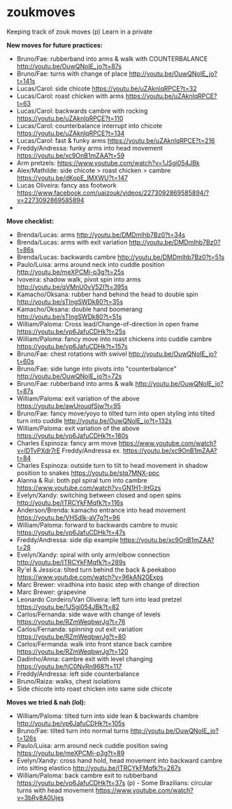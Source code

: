# zoukmoves
Keeping track of zouk moves
(p) Learn in a private

**New moves for future practices:** 
- Bruno/Fae: rubberband into arms & walk with COUNTERBALANCE http://youtu.be/OuwQNoIE_jo?t=87s
- Bruno/Fae: turns with change of place http://youtu.be/OuwQNoIE_jo?t=141s
- Lucas/Carol: side chicote https://youtu.be/uZAknlqRPCE?t=32
- Lucas/Carol: roast chicken with arms https://youtu.be/uZAknlqRPCE?t=63
- Lucas/Carol: backwards cambre with rocking https://youtu.be/uZAknlqRPCE?t=110
- Lucas/Carol: counterbalance interrupt into chicote https://youtu.be/uZAknlqRPCE?t=134
- Lucas/Carol: fast & funky arms https://youtu.be/uZAknlqRPCE?t=216
- Freddy/Andressa: funky arms into head movement https://youtu.be/xc9OnB1mZAA?t=59
- Arm pretzels: https://www.youtube.com/watch?v=1JSgi054JBk
- Alex/Mathilde: side chicote > roast chicken > cambre https://youtu.be/dKopE_lMXWU?t=147
- Lucas Oliveira: fancy ass footwork https://www.facebook.com/uaizouk/videos/2273092869585894/?v=2273092869585894
- 

**Move checklist:**
- Brenda/Lucas: arms http://youtu.be/DMDmlhb7Bz0?t=34s
- Brenda/Lucas: arms with exit variation http://youtu.be/DMDmlhb7Bz0?t=86s
- Brenda/Lucas: backwards cambre http://youtu.be/DMDmlhb7Bz0?t=51s
- Paulo/Luisa: arms around neck into cuddle position http://youtu.be/meXPCMi-p3g?t=25s
- Ivoveira: shadow walk, pivot spin into arms http://youtu.be/qVMnU0vV52I?t=395s
- Kamacho/Oksana: rubber hand behind the head to double spin http://youtu.be/sTIngSWDk80?t=35s
- Kamacho/Oksana: double hand boomerang http://youtu.be/sTIngSWDk80?t=51s
- William/Paloma: Cross lead/Change-of-direction in open frame https://youtu.be/vp6JafuCDHk?t=25s
- William/Paloma: fancy move into roast chickens into cuddle cambre https://youtu.be/vp6JafuCDHk?t=157s
- Bruno/Fae: chest rotations with swivel http://youtu.be/OuwQNoIE_jo?t=60s
- Bruno/Fae: side lunge into pivots into "counterbalance" http://youtu.be/OuwQNoIE_jo?t=72s
- Bruno/Fae: rubberband into arms & walk http://youtu.be/OuwQNoIE_jo?t=87s
- William/Paloma: exit variation of the above https://youtu.be/awUrouqfSjw?t=95
- Bruno/Fae: fancy move/yoyo to tilted turn into open styling into tilted turn into cuddle http://youtu.be/OuwQNoIE_jo?t=132s
- William/Paloma: exit variation of the above https://youtu.be/vp6JafuCDHk?t=180s
- Charles Espinoza: fancy arm move https://www.youtube.com/watch?v=lDTvPXdr7rE Freddy/Andressa ex. https://youtu.be/xc9OnB1mZAA?t=84
- Charles Espinoza: outside turn to tilt to head movement in shadow position to snakes https://youtu.be/stq7MNX-ppc
- Alanna & Rui: both ppl spiral turn into cambre https://www.youtube.com/watch?v=GN1H1-IHGzs
- Evelyn/Xandy: switching between closed and open spins http://youtu.be/ITRCYkFMqfk?t=116s
- Anderson/Brenda: kamacho entrance into head movement https://youtu.be/VHSdlk-aV7g?t=96
- William/Paloma: forward to backwards cambre to music https://youtu.be/vp6JafuCDHk?t=47s
- Freddy/Andressa: side dip example https://youtu.be/xc9OnB1mZAA?t=28
- Evelyn/Xandy: spiral with only arm/elbow connection http://youtu.be/ITRCYkFMqfk?t=289s
- Ry'el & Jessica: tilted turn behind the back & peekaboo https://www.youtube.com/watch?v=96kAN20Exps
- Marc Brewer: viradhina into basic step with change of direction
- Marc Brewer: grapevine
- Leonardo Cordeiro/Van Oliveira: left turn into lead pretzel https://youtu.be/1JSgi054JBk?t=82
- Carlos/Fernanda: side wave with change of levels https://youtu.be/RZmWeqbwrJg?t=76
- Carlos/Fernanda: spinning out exit variation https://youtu.be/RZmWeqbwrJg?t=80
- Carlos/Fermanda: walk into front stance back cambre https://youtu.be/RZmWeqbwrJg?t=120
- Dadinho/Anna: cambre exit with level changing https://youtu.be/tjC0NvRn968?t=117
- Freddy/Andressa: left side counterbalance
- Bruno/Raiza: walks, chest isolations
- Side chicote into roast chicken into same side chicote

**Moves we tried & nah (lol):**
- William/Paloma: tilted turn into side lean & backwards chambre http://youtu.be/vp6JafuCDHk?t=105s
- Bruno/Fae: tilted turn into normal turns http://youtu.be/OuwQNoIE_jo?t=126s
- Paulo/Luisa: arm around neck cuddle position swing https://youtu.be/meXPCMi-p3g?t=89
- Evelyn/Xandy: cross hand hold, head movement into backward cambre into sitting elastico http://youtu.be/ITRCYkFMqfk?t=267s
- William/Paloma: back cambre exit to rubberband https://youtu.be/vp6JafuCDHk?t=37s
(p) - Some Brazilians: circular turns with head movement https://www.youtube.com/watch?v=3bRy8A0Ujes
